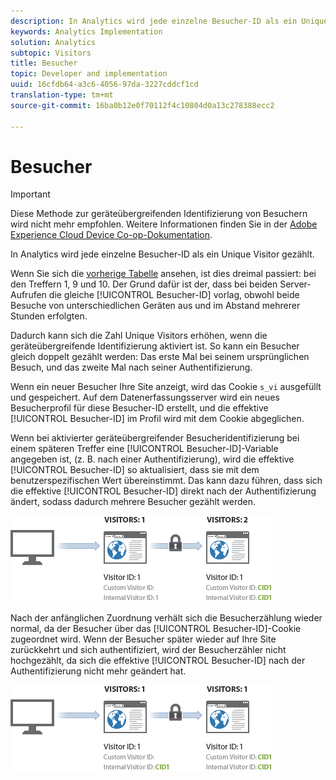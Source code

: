 ```yaml
---
description: In Analytics wird jede einzelne Besucher-ID als ein Unique Visitor gezählt.
keywords: Analytics Implementation
solution: Analytics
subtopic: Visitors
title: Besucher
topic: Developer and implementation
uuid: 16cfdb64-a3c6-4056-97da-3227cddcf1cd
translation-type: tm+mt
source-git-commit: 16ba0b12e0f70112f4c10804d0a13c278388ecc2

---
```



# Besucher

>[!IMPORTANT]
>
>Diese Methode zur geräteübergreifenden Identifizierung von Besuchern wird nicht mehr empfohlen. Weitere Informationen finden Sie in der [Adobe Experience Cloud Device Co-op-Dokumentation](https://marketing.adobe.com/resources/help/en_US/mcdc/).

In Analytics wird jede einzelne Besucher-ID als ein Unique Visitor gezählt.

Wenn Sie sich die [vorherige Tabelle](/help/implement/js-implementation/xdevice-visid/visit-example.md) ansehen, ist dies dreimal passiert: bei den Treffern 1, 9 und 10. Der Grund dafür ist der, dass bei beiden Server-Aufrufen die gleiche [!UICONTROL Besucher-ID] vorlag, obwohl beide Besuche von unterschiedlichen Geräten aus und im Abstand mehrerer Stunden erfolgten.

Dadurch kann sich die Zahl Unique Visitors erhöhen, wenn die geräteübergreifende Identifizierung aktiviert ist. So kann ein Besucher gleich doppelt gezählt werden: Das erste Mal bei seinem ursprünglichen Besuch, und das zweite Mal nach seiner Authentifizierung.

Wenn ein neuer Besucher Ihre Site anzeigt, wird das Cookie `s_vi` ausgefüllt und gespeichert. Auf dem Datenerfassungsserver wird ein neues Besucherprofil für diese Besucher-ID erstellt, und die effektive [!UICONTROL Besucher-ID] im Profil wird mit dem Cookie abgeglichen.

Wenn bei aktivierter geräteübergreifender Besucheridentifizierung bei einem späteren Treffer eine [!UICONTROL Besucher-ID]-Variable angegeben ist, (z. B. nach einer Authentifizierung), wird die effektive [!UICONTROL Besucher-ID] so aktualisiert, dass sie mit dem benutzerspezifischen Wert übereinstimmt. Das kann dazu führen, dass sich die effektive [!UICONTROL Besucher-ID] direkt nach der Authentifizierung ändert, sodass dadurch mehrere Besucher gezählt werden.

![](assets/visitors.png)

Nach der anfänglichen Zuordnung verhält sich die Besucherzählung wieder normal, da der Besucher über das [!UICONTROL Besucher-ID]-Cookie zugeordnet wird. Wenn der Besucher später wieder auf Ihre Site zurückkehrt und sich authentifiziert, wird der Besucherzähler nicht hochgezählt, da sich die effektive [!UICONTROL Besucher-ID] nach der Authentifizierung nicht mehr geändert hat.

![](assets/visitors_2.png)

